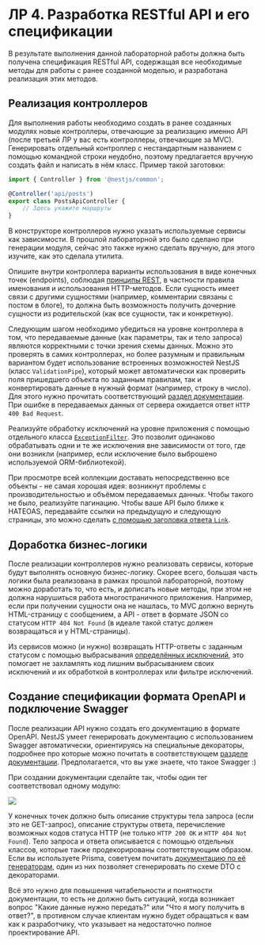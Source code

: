 # ЛР 4. Разработка RESTful API и его спецификации

В результате выполнения данной лабораторной работы должна быть получена спецификация RESTful API, содержащая все необходимые методы для работы с ранее созданной моделью, и разработана реализация этих методов.

## Реализация контроллеров

Для выполнения работы необходимо создать в ранее созданных модулях новые контроллеры, отвечающие за реализацию именно API (после третьей ЛР у вас есть контроллеры, отвечающие за MVC). Генерировать отдельный контроллер с нестандартным названием с помощью командной строки неудобно, поэтому предлагается вручную создать файл и написать в нём класс. Пример такой заготовки:

```ts
import { Controller } from '@nestjs/common';

@Controller('api/posts')
export class PostsApiController {
    // Здесь укажите маршруты
}
```

В конструкторе контроллеров нужно указать используемые сервисы как зависимости. В прошлой лабораторной это было сделано при генерации модуля, сейчас это также нужно сделать вручную, для этого изучите, как это сделала утилита.

Опишите внутри контроллера варианты использования в виде конечных точек (endpoints), соблюдая [принципы REST](https://restfulapi.net/), в частности правила именования и использования HTTP-методов. Если сущность имеет связи с другими сущностями (например, комментарии связаны с постом в блоге), то должна быть возможность получить дочерние сущности из родительской (как все сущности, так и конкретную).

Следующим шагом необходимо убедиться на уровне контроллера в том, что передаваемые данные (как параметры, так и тело запроса) являются корректными с точки зрения схемы данных. Можно это проверять в самих контроллерах, но более разумным и правильным вариантом будет использование встроенных возможностей NestJS (класс `ValidationPipe`), который может автоматически как проверить поля пришедшего объекта по заданным правилам, так и конвертировать данные в нужный формат (например, строку в число). Для этого нужно прочитать соответствующий [раздел документации](https://docs.nestjs.com/techniques/validation). При ошибке в передаваемых данных от сервера ожидается ответ `HTTP 400 Bad Request`.

Реализуйте обработку исключений на уровне приложения с помощью отдельного класса [`ExceptionFilter`](https://docs.nestjs.com/exception-filters). Это позволит одинаково обрабатывать одни и те же исключения вне зависимости от того, где они возникли (например, если исключение было выброшено используемой ORM-библиотекой).

При просмотре всей коллекции доставать непосредственно все объекты - не самая хорошая идея: возникнут проблемы с производительностью и объёмом передаваемых данных. Чтобы такого не было, реализуйте пагинацию. Чтобы ваше API было ближе к HATEOAS, передавайте ссылки на предыдущую и следующую страницы, это можно сделать [с помощью заголовка ответа `Link`](https://developer.mozilla.org/en-US/docs/Web/HTTP/Reference/Headers/Link#pagination_through_links).

## Доработка бизнес-логики

После реализации контроллеров нужно реализовать сервисы, которые будут выполнять основную бизнес-логику. Скорее всего, большая часть логики была реализована в рамках прошлой лабораторной, поэтому можно доработать то, что есть, и дописать новые методы, при этом не должна нарушиться работа многостраничного приложения. Например, если при получении сущности она не нашлась, то MVC должно вернуть HTML-страницу с сообщением, а API - ответ в формате JSON со статусом `HTTP 404 Not Found` (в идеале такой статус должен возвращаться и у HTML-страницы).

Из сервисов можно (и нужно) возвращать HTTP-ответы с заданным статусом с помощью выбрасывания [определённых исключений](https://docs.nestjs.com/exception-filters#built-in-http-exceptions), это помогает не захламлять код лишним выбрасыванием своих исключений и их обработкой в контроллерах или фильтре исключений.

## Создание спецификации формата OpenAPI и подключение Swagger

После реализации API нужно создать его документацию в формате OpenAPI. NestJS умеет генерировать документацию с использованием Swagger автоматически, ориентируясь на специальные декораторы, подробнее про которые можно почитать в соответствующем [разделе документации](https://docs.nestjs.com/openapi/introduction). Предполагается, что вы уже знаете, что такое Swagger :)

При создании документации сделайте так, чтобы один тег соответствовал одному модулю:

![](https://i.imgur.com/diqOaqh.png)

У конечных точек должно быть описание структуры тела запроса (если это не GET-запрос), описание структуры ответа, перечисление возможных кодов статуса HTTP (не только `HTTP 200 OK` и `HTTP 404 Not Found`). Тело запроса и ответа описывается с помощью отдельных классов, которые также продекорированы соответствующим образом. Если вы используете Prisma, советуем почитать [документацию по её генераторам](https://www.prisma.io/docs/orm/prisma-schema/overview/generators), один из них позволяет сгенерировать по схеме DTO с декораторами.

Всё это нужно для повышения читабельности и понятности документации, то есть не должно быть ситуаций, когда возникает вопрос "Какие данные нужно передать?" или "Что я могу получить в ответ?", в противном случае клиентам нужно будет обращаться к вам как к разработчику, что указывает на недостаточно полное проектирование API.
